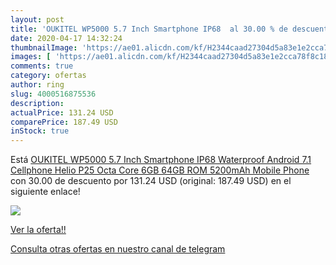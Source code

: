 ```yaml
---
layout: post
title: 'OUKITEL WP5000 5.7 Inch Smartphone IP68  al 30.00 % de descuento'
date: 2020-04-17 14:32:24
thumbnailImage: 'https://ae01.alicdn.com/kf/H2344caad27304d5a83e1e2cca78f8c186/OUKITEL-WP5000-5-7-Inch-Smartphone-IP68-Waterproof-Android-7-1-Cellphone-Helio-P25-Octa-Core.jpg_350x350._SL200_.jpg'
images: [ 'https://ae01.alicdn.com/kf/H2344caad27304d5a83e1e2cca78f8c186/OUKITEL-WP5000-5-7-Inch-Smartphone-IP68-Waterproof-Android-7-1-Cellphone-Helio-P25-Octa-Core.jpg_350x350._SL200_.jpg' ]
comments: true
category: ofertas
author: ring
slug: 4000516875536
description:
actualPrice: 131.24 USD
comparePrice: 187.49 USD
inStock: true
---
```


Está [OUKITEL WP5000 5.7 Inch Smartphone IP68 Waterproof Android 7.1 Cellphone Helio P25 Octa Core 6GB 64GB ROM 5200mAh Mobile Phone](https://www.amazon.com/dp/4000516875536/?tag=redken08-20) con 30.00 de descuento por 131.24 USD (original: 187.49 USD) en el siguiente enlace!

[![](https://ae01.alicdn.com/kf/H2344caad27304d5a83e1e2cca78f8c186/OUKITEL-WP5000-5-7-Inch-Smartphone-IP68-Waterproof-Android-7-1-Cellphone-Helio-P25-Octa-Core.jpg_350x350._SL200_.jpg)](https://www.amazon.com/dp/4000516875536/?tag=redken08-20)

[Ver la oferta!!](https://www.amazon.com/dp/4000516875536/?tag=redken08-20)

[Consulta otras ofertas en nuestro canal de telegram](https://t.me/s/ofertas25)
